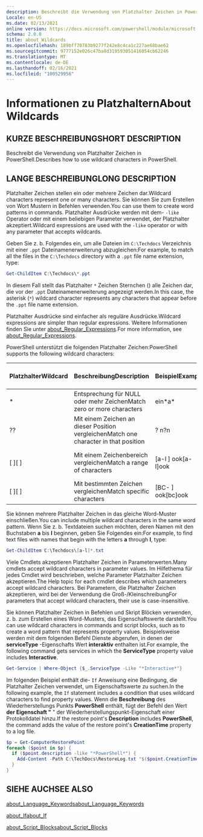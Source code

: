 ```yaml
---
description: Beschreibt die Verwendung von Platzhalter Zeichen in PowerShell.
Locale: en-US
ms.date: 02/13/2021
online version: https://docs.microsoft.com/powershell/module/microsoft.powershell.core/about/about_wildcards?view=powershell-5.1&WT.mc_id=ps-gethelp
schema: 2.0.0
title: about_Wildcards
ms.openlocfilehash: 189bff70783b9277f242e8c4ca1c227ae68bae62
ms.sourcegitcommit: 9777152e026c47ba8d319593051416054cb62246
ms.translationtype: MT
ms.contentlocale: de-DE
ms.lasthandoff: 02/16/2021
ms.locfileid: "100529956"
---
```

# <a name="about-wildcards"></a><span data-ttu-id="401a9-103">Informationen zu Platzhaltern</span><span class="sxs-lookup"><span data-stu-id="401a9-103">About Wildcards</span></span>

## <a name="short-description"></a><span data-ttu-id="401a9-104">KURZE BESCHREIBUNG</span><span class="sxs-lookup"><span data-stu-id="401a9-104">SHORT DESCRIPTION</span></span>

<span data-ttu-id="401a9-105">Beschreibt die Verwendung von Platzhalter Zeichen in PowerShell.</span><span class="sxs-lookup"><span data-stu-id="401a9-105">Describes how to use wildcard characters in PowerShell.</span></span>

## <a name="long-description"></a><span data-ttu-id="401a9-106">LANGE BESCHREIBUNG</span><span class="sxs-lookup"><span data-stu-id="401a9-106">LONG DESCRIPTION</span></span>

<span data-ttu-id="401a9-107">Platzhalter Zeichen stellen ein oder mehrere Zeichen dar.</span><span class="sxs-lookup"><span data-stu-id="401a9-107">Wildcard characters represent one or many characters.</span></span> <span data-ttu-id="401a9-108">Sie können Sie zum Erstellen von Wort Mustern in Befehlen verwenden.</span><span class="sxs-lookup"><span data-stu-id="401a9-108">You can use them to create word patterns in commands.</span></span> <span data-ttu-id="401a9-109">Platzhalter Ausdrücke werden mit dem- `-like` Operator oder mit einem beliebigen Parameter verwendet, der Platzhalter akzeptiert.</span><span class="sxs-lookup"><span data-stu-id="401a9-109">Wildcard expressions are used with the `-like` operator or with any parameter that accepts wildcards.</span></span>

<span data-ttu-id="401a9-110">Geben Sie z. b. Folgendes ein, um alle Dateien im `C:\Techdocs` Verzeichnis mit einer `.ppt` Dateinamenerweiterung abzugleichen:</span><span class="sxs-lookup"><span data-stu-id="401a9-110">For example, to match all the files in the `C:\Techdocs` directory with a `.ppt` file name extension, type:</span></span>

```powershell
Get-ChildItem C:\Techdocs\*.ppt
```

<span data-ttu-id="401a9-111">In diesem Fall stellt das Platzhalter `*` Zeichen Sternchen () alle Zeichen dar, die vor der `.ppt` Dateinamenerweiterung angezeigt werden.</span><span class="sxs-lookup"><span data-stu-id="401a9-111">In this case, the asterisk (`*`) wildcard character represents any characters that appear before the `.ppt` file name extension.</span></span>

<span data-ttu-id="401a9-112">Platzhalter Ausdrücke sind einfacher als reguläre Ausdrücke.</span><span class="sxs-lookup"><span data-stu-id="401a9-112">Wildcard expressions are simpler than regular expressions.</span></span> <span data-ttu-id="401a9-113">Weitere Informationen finden Sie unter [about_Regular_Expressions](./about_Regular_Expressions.md).</span><span class="sxs-lookup"><span data-stu-id="401a9-113">For more information, see [about_Regular_Expressions](./about_Regular_Expressions.md).</span></span>

<span data-ttu-id="401a9-114">PowerShell unterstützt die folgenden Platzhalter Zeichen:</span><span class="sxs-lookup"><span data-stu-id="401a9-114">PowerShell supports the following wildcard characters:</span></span>

|<span data-ttu-id="401a9-115">Platzhalter</span><span class="sxs-lookup"><span data-stu-id="401a9-115">Wildcard</span></span>|<span data-ttu-id="401a9-116">Beschreibung</span><span class="sxs-lookup"><span data-stu-id="401a9-116">Description</span></span>               |<span data-ttu-id="401a9-117">Beispiel</span><span class="sxs-lookup"><span data-stu-id="401a9-117">Example</span></span> |<span data-ttu-id="401a9-118">Match</span><span class="sxs-lookup"><span data-stu-id="401a9-118">Match</span></span>        |<span data-ttu-id="401a9-119">Keine Entsprechung</span><span class="sxs-lookup"><span data-stu-id="401a9-119">No Match</span></span>|
|--------|--------------------------|--------|-------------|--------|
|\*      |<span data-ttu-id="401a9-120">Entsprechung für NULL oder mehr Zeichen</span><span class="sxs-lookup"><span data-stu-id="401a9-120">Match zero or more characters</span></span> | <span data-ttu-id="401a9-121">ein\*</span><span class="sxs-lookup"><span data-stu-id="401a9-121">a\*</span></span>  | <span data-ttu-id="401a9-122">AA, AG, Apple</span><span class="sxs-lookup"><span data-stu-id="401a9-122">aA, ag, Apple</span></span> | <span data-ttu-id="401a9-123">Bananen</span><span class="sxs-lookup"><span data-stu-id="401a9-123">banana</span></span> |
|<span data-ttu-id="401a9-124">?</span><span class="sxs-lookup"><span data-stu-id="401a9-124">?</span></span>       |<span data-ttu-id="401a9-125">Mit einem Zeichen an dieser Position vergleichen</span><span class="sxs-lookup"><span data-stu-id="401a9-125">Match one character in that position</span></span> | <span data-ttu-id="401a9-126">? n</span><span class="sxs-lookup"><span data-stu-id="401a9-126">?n</span></span> | <span data-ttu-id="401a9-127">ein, in, ein</span><span class="sxs-lookup"><span data-stu-id="401a9-127">an, in, on</span></span> | <span data-ttu-id="401a9-128">an</span><span class="sxs-lookup"><span data-stu-id="401a9-128">ran</span></span> |
|<span data-ttu-id="401a9-129">\[ \]</span><span class="sxs-lookup"><span data-stu-id="401a9-129">\[ \]</span></span>   |<span data-ttu-id="401a9-130">Mit einem Zeichenbereich vergleichen</span><span class="sxs-lookup"><span data-stu-id="401a9-130">Match a range of characters</span></span> | <span data-ttu-id="401a9-131">\[a-l \] ook</span><span class="sxs-lookup"><span data-stu-id="401a9-131">\[a-l\]ook</span></span> | <span data-ttu-id="401a9-132">Buch, Kochen, ansehen</span><span class="sxs-lookup"><span data-stu-id="401a9-132">book, cook, look</span></span> | <span data-ttu-id="401a9-133">dauerte</span><span class="sxs-lookup"><span data-stu-id="401a9-133">took</span></span> |
|<span data-ttu-id="401a9-134">\[ \]</span><span class="sxs-lookup"><span data-stu-id="401a9-134">\[ \]</span></span>   |<span data-ttu-id="401a9-135">Mit bestimmten Zeichen vergleichen</span><span class="sxs-lookup"><span data-stu-id="401a9-135">Match specific characters</span></span> | <span data-ttu-id="401a9-136">\[BC- \] ook</span><span class="sxs-lookup"><span data-stu-id="401a9-136">\[bc\]ook</span></span> | <span data-ttu-id="401a9-137">Buch, Kochen</span><span class="sxs-lookup"><span data-stu-id="401a9-137">book, cook</span></span> | <span data-ttu-id="401a9-138">Schließen</span><span class="sxs-lookup"><span data-stu-id="401a9-138">hook</span></span> |

<span data-ttu-id="401a9-139">Sie können mehrere Platzhalter Zeichen in das gleiche Word-Muster einschließen.</span><span class="sxs-lookup"><span data-stu-id="401a9-139">You can include multiple wildcard characters in the same word pattern.</span></span> <span data-ttu-id="401a9-140">Wenn Sie z. b. Textdateien suchen möchten, deren Namen mit den Buchstaben **a** bis **l** beginnen, geben Sie Folgendes ein:</span><span class="sxs-lookup"><span data-stu-id="401a9-140">For example, to find text files with names that begin with the letters **a** through **l**, type:</span></span>

```powershell
Get-ChildItem C:\Techdocs\[a-l]*.txt
```

<span data-ttu-id="401a9-141">Viele Cmdlets akzeptieren Platzhalter Zeichen in Parameterwerten.</span><span class="sxs-lookup"><span data-stu-id="401a9-141">Many cmdlets accept wildcard characters in parameter values.</span></span> <span data-ttu-id="401a9-142">Im Hilfethema für jedes Cmdlet wird beschrieben, welche Parameter Platzhalter Zeichen akzeptieren.</span><span class="sxs-lookup"><span data-stu-id="401a9-142">The Help topic for each cmdlet describes which parameters accept wildcard characters.</span></span> <span data-ttu-id="401a9-143">Bei Parametern, die Platzhalter Zeichen akzeptieren, wird bei der Verwendung die Groß-/Kleinschreibung</span><span class="sxs-lookup"><span data-stu-id="401a9-143">For parameters that accept wildcard characters, their use is case-insensitive.</span></span>

<span data-ttu-id="401a9-144">Sie können Platzhalter Zeichen in Befehlen und Skript Blöcken verwenden, z. b. zum Erstellen eines Word-Musters, das Eigenschaftswerte darstellt.</span><span class="sxs-lookup"><span data-stu-id="401a9-144">You can use wildcard characters in commands and script blocks, such as to create a word pattern that represents property values.</span></span> <span data-ttu-id="401a9-145">Beispielsweise werden mit dem folgenden Befehl Dienste abgerufen, in denen der **serviceType** -Eigenschafts Wert **interaktiv** enthalten ist.</span><span class="sxs-lookup"><span data-stu-id="401a9-145">For example, the following command gets services in which the **ServiceType** property value includes **Interactive**.</span></span>

```powershell
Get-Service | Where-Object {$_.ServiceType -Like "*Interactive*"}
```

<span data-ttu-id="401a9-146">Im folgenden Beispiel enthält die- `If` Anweisung eine Bedingung, die Platzhalter Zeichen verwendet, um Eigenschaftswerte zu suchen.</span><span class="sxs-lookup"><span data-stu-id="401a9-146">In the following example, the `If` statement includes a condition that uses wildcard characters to find property values.</span></span> <span data-ttu-id="401a9-147">Wenn die **Beschreibung** des Wiederherstellungs Punkts **PowerShell** enthält, fügt der Befehl den Wert **der Eigenschaft "** " der Wiederherstellungspunkt-Eigenschaft einer Protokolldatei hinzu.</span><span class="sxs-lookup"><span data-stu-id="401a9-147">If the restore point's **Description** includes **PowerShell**, the command adds the value of the restore point's **CreationTime** property to a log file.</span></span>

```powershell
$p = Get-ComputerRestorePoint
foreach ($point in $p) {
  if ($point.description -like "*PowerShell*") {
    Add-Content -Path C:\TechDocs\RestoreLog.txt "$($point.CreationTime)"
  }
}
```

## <a name="see-also"></a><span data-ttu-id="401a9-148">SIEHE AUCH</span><span class="sxs-lookup"><span data-stu-id="401a9-148">SEE ALSO</span></span>

[<span data-ttu-id="401a9-149">about_Language_Keywords</span><span class="sxs-lookup"><span data-stu-id="401a9-149">about_Language_Keywords</span></span>](about_Language_Keywords.md)

[<span data-ttu-id="401a9-150">about_If</span><span class="sxs-lookup"><span data-stu-id="401a9-150">about_If</span></span>](about_If.md)

[<span data-ttu-id="401a9-151">about_Script_Blocks</span><span class="sxs-lookup"><span data-stu-id="401a9-151">about_Script_Blocks</span></span>](about_Script_Blocks.md)
